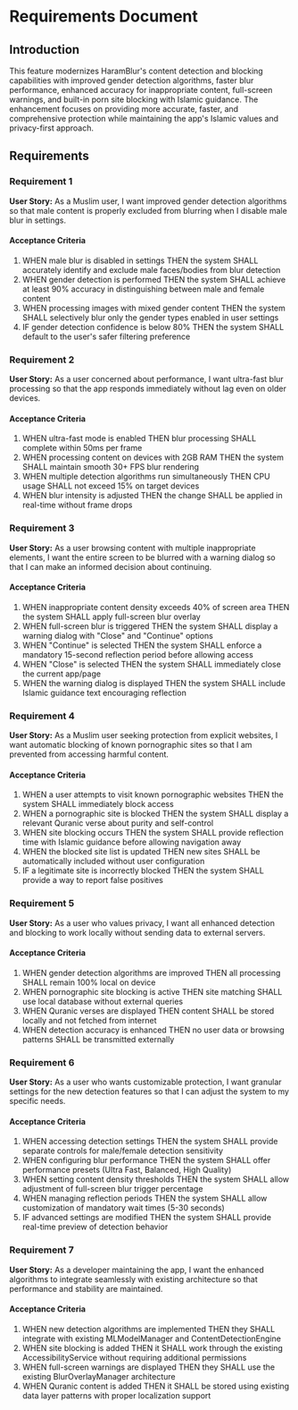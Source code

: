 # Requirements Document

## Introduction

This feature modernizes HaramBlur's content detection and blocking capabilities with improved gender detection algorithms, faster blur performance, enhanced accuracy for inappropriate content, full-screen warnings, and built-in porn site blocking with Islamic guidance. The enhancement focuses on providing more accurate, faster, and comprehensive protection while maintaining the app's Islamic values and privacy-first approach.

## Requirements

### Requirement 1

**User Story:** As a Muslim user, I want improved gender detection algorithms so that male content is properly excluded from blurring when I disable male blur in settings.

#### Acceptance Criteria

1. WHEN male blur is disabled in settings THEN the system SHALL accurately identify and exclude male faces/bodies from blur detection
2. WHEN gender detection is performed THEN the system SHALL achieve at least 90% accuracy in distinguishing between male and female content
3. WHEN processing images with mixed gender content THEN the system SHALL selectively blur only the gender types enabled in user settings
4. IF gender detection confidence is below 80% THEN the system SHALL default to the user's safer filtering preference

### Requirement 2

**User Story:** As a user concerned about performance, I want ultra-fast blur processing so that the app responds immediately without lag even on older devices.

#### Acceptance Criteria

1. WHEN ultra-fast mode is enabled THEN blur processing SHALL complete within 50ms per frame
2. WHEN processing content on devices with 2GB RAM THEN the system SHALL maintain smooth 30+ FPS blur rendering
3. WHEN multiple detection algorithms run simultaneously THEN CPU usage SHALL not exceed 15% on target devices
4. WHEN blur intensity is adjusted THEN the change SHALL be applied in real-time without frame drops

### Requirement 3

**User Story:** As a user browsing content with multiple inappropriate elements, I want the entire screen to be blurred with a warning dialog so that I can make an informed decision about continuing.

#### Acceptance Criteria

1. WHEN inappropriate content density exceeds 40% of screen area THEN the system SHALL apply full-screen blur overlay
2. WHEN full-screen blur is triggered THEN the system SHALL display a warning dialog with "Close" and "Continue" options
3. WHEN "Continue" is selected THEN the system SHALL enforce a mandatory 15-second reflection period before allowing access
4. WHEN "Close" is selected THEN the system SHALL immediately close the current app/page
5. WHEN the warning dialog is displayed THEN the system SHALL include Islamic guidance text encouraging reflection

### Requirement 4

**User Story:** As a Muslim user seeking protection from explicit websites, I want automatic blocking of known pornographic sites so that I am prevented from accessing harmful content.

#### Acceptance Criteria

1. WHEN a user attempts to visit known pornographic websites THEN the system SHALL immediately block access
2. WHEN a pornographic site is blocked THEN the system SHALL display a relevant Quranic verse about purity and self-control
3. WHEN site blocking occurs THEN the system SHALL provide reflection time with Islamic guidance before allowing navigation away
4. WHEN the blocked site list is updated THEN new sites SHALL be automatically included without user configuration
5. IF a legitimate site is incorrectly blocked THEN the system SHALL provide a way to report false positives

### Requirement 5

**User Story:** As a user who values privacy, I want all enhanced detection and blocking to work locally without sending data to external servers.

#### Acceptance Criteria

1. WHEN gender detection algorithms are improved THEN all processing SHALL remain 100% local on device
2. WHEN pornographic site blocking is active THEN site matching SHALL use local database without external queries
3. WHEN Quranic verses are displayed THEN content SHALL be stored locally and not fetched from internet
4. WHEN detection accuracy is enhanced THEN no user data or browsing patterns SHALL be transmitted externally

### Requirement 6

**User Story:** As a user who wants customizable protection, I want granular settings for the new detection features so that I can adjust the system to my specific needs.

#### Acceptance Criteria

1. WHEN accessing detection settings THEN the system SHALL provide separate controls for male/female detection sensitivity
2. WHEN configuring blur performance THEN the system SHALL offer performance presets (Ultra Fast, Balanced, High Quality)
3. WHEN setting content density thresholds THEN the system SHALL allow adjustment of full-screen blur trigger percentage
4. WHEN managing reflection periods THEN the system SHALL allow customization of mandatory wait times (5-30 seconds)
5. IF advanced settings are modified THEN the system SHALL provide real-time preview of detection behavior

### Requirement 7

**User Story:** As a developer maintaining the app, I want the enhanced algorithms to integrate seamlessly with existing architecture so that performance and stability are maintained.

#### Acceptance Criteria

1. WHEN new detection algorithms are implemented THEN they SHALL integrate with existing MLModelManager and ContentDetectionEngine
2. WHEN site blocking is added THEN it SHALL work through the existing AccessibilityService without requiring additional permissions
3. WHEN full-screen warnings are displayed THEN they SHALL use the existing BlurOverlayManager architecture
4. WHEN Quranic content is added THEN it SHALL be stored using existing data layer patterns with proper localization support